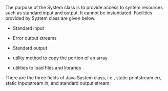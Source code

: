 The purpose of the System class is to provide access to system resources
such as standard input and output. It cannot be instantiated. Facilities
provided by System class are given below.

- Standard input

- Error output streams

- Standard output

- utility method to copy the portion of an array

- utilities to load files and libraries

There are the three fields of Java System class, i.e., static
printstream err, static inputstream in, and standard output stream.